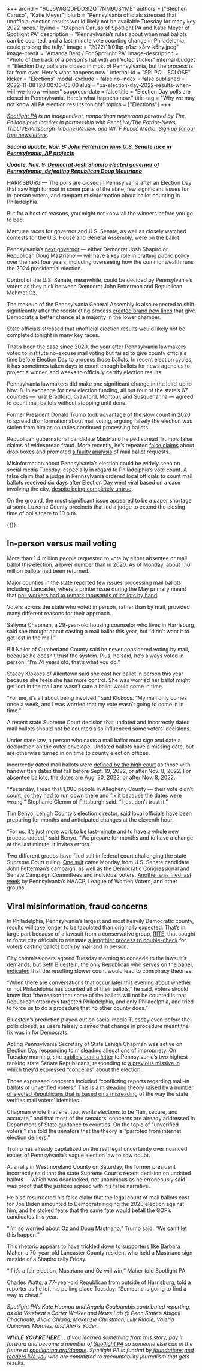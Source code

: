 +++
arc-id = "6UJ6WIGQDFDD3IZQT7NM6USYME"
authors = ["Stephen Caruso", "Katie Meyer"]
blurb = "Pennsylvania officials stressed that unofficial election results would likely not be available Tuesday for many key 2022 races."
byline = "Stephen Caruso of Spotlight PA and Katie Meyer of Spotlight PA"
description = "Pennsylvania’s rules about when mail ballots can be counted, and a last-minute vote counting change in Philadelphia, could prolong the tally."
image = "2022/11/01hp-p1sz-x3rv-k5hy.jpeg"
image-credit = "Amanda Berg / For Spotlight PA"
image-description = "Photo of the back of a person's hat with an I Voted sticker"
internal-budget = "Election Day polls are closed in most of Pennsylvania, but the process is far from over. Here’s what happens now."
internal-id = "SPLPOLLSCLOSE"
kicker = "Elections"
modal-exclude = false
no-index = false
published = 2022-11-08T20:00:00-05:00
slug = "pa-election-day-2022-results-when-will-we-know-winner"
suppress-date = false
title = "Election Day polls are closed in Pennsylvania. Here’s what happens now."
title-tag = "Why we may not know all PA election results tonight"
topics = ["Elections"]
+++

<a href="https://www.spotlightpa.org/"><i>Spotlight PA</i></a><i> is an independent, nonpartisan newsroom powered by The Philadelphia Inquirer in partnership with PennLive/The Patriot-News, TribLIVE/Pittsburgh Tribune-Review, and WITF Public Media. </i><a href="https://www.spotlightpa.org/newsletters"><i>Sign up for our free newsletters</i></a><i>.</i>

<i><b>Second update, Nov. 9: </b></i><a href="https://www.spotlightpa.org/news/2022/11/pa-election-day-2022-updates-voting-results-mastriano-shapiro-oz-fetterman/#spl-fet" target="_blank"><i><b>John Fetterman wins U.S. Senate race in Pennsylvania, AP projects</b></i></a>

<i><b>Update, Nov. 9: </b></i><a href="https://www.spotlightpa.org/news/2022/11/pa-governor-election-2022-results-winner-josh-shapiro-doug-mastriano/" target="_blank"><i><b>Democrat Josh Shapiro elected governor of Pennsylvania, defeating Republican Doug Mastriano</b></i></a>

HARRISBURG — The polls are closed in Pennsylvania after an Election Day that saw high turnout in some parts of the state, few significant issues for in-person voters, and rampant misinformation about ballot counting in Philadelphia.

But for a host of reasons, you might not know all the winners before you go to bed.

Marquee races for governor and U.S. Senate, as well as closely watched contests for the U.S. House and General Assembly, were on the ballot.

<script src="https://www.spotlightpa.org/embed.js" async></script><div data-spl-embed-version="1" data-spl-src="https://www.spotlightpa.org/embeds/newsletter/"></div>

Pennsylvania’s <a href="https://www.spotlightpa.org/news/2022/09/pa-election-2022-mastriano-shapiro-governor-race-complete-guide/">next governor</a> — either Democrat Josh Shapiro or Republican Doug Mastriano — will have a key role in crafting public policy over the next four years, including overseeing how the commonwealth runs the 2024 presidential election.

Control of the U.S. Senate, meanwhile, could be decided by Pennsylvania’s voters as they pick between Democrat John Fetterman and Republican Mehmet Oz.

The makeup of the Pennsylvania General Assembly is also expected to shift significantly after the redistricting process <a href="https://www.spotlightpa.org/news/2022/10/pa-election-2022-redistricting-maps-legislative-races/">created brand new lines</a> that give Democrats a better chance at a majority in the lower chamber.

State officials stressed that unofficial election results would likely not be completed tonight in many key races.

That’s been the case since 2020, the year after Pennsylvania lawmakers voted to institute no-excuse mail voting but failed to give county officials time before Election Day to process those ballots. In recent election cycles, it has sometimes taken days to count enough ballots for news agencies to project a winner, and weeks to officially certify election results.

Pennsylvania lawmakers did make one significant change in the lead-up to Nov. 8. In exchange for new election funding, all but four of the state’s 67 counties — rural Bradford, Crawford, Montour, and Susquehanna — agreed to count mail ballots without stopping until done.

Former President Donald Trump took advantage of the slow count in 2020 to spread disinformation about mail voting, arguing falsely the election was stolen from him as counties continued processing ballots.

Republican gubernatorial candidate Mastriano helped spread Trump’s false claims of widespread fraud. More recently, he’s repeated <a href="https://www.politifact.com/factchecks/2022/oct/28/instagram-posts/ballots-found-drop-box-voting-period-opened-were-l/">false claims</a> about drop boxes and promoted <a href="https://www.spotlightpa.org/news/2022/11/2022-pa-election-misinformation-unverified-ballots-drop-boxes-vote-delays/">a faulty analysis</a> of mail ballot requests.

Misinformation about Pennsylvania’s election could be widely seen on social media Tuesday, especially in regard to Philadelphia’s vote count. A false claim that a judge in Pennsylvania ordered local officials to count mail ballots received six days after Election Day went viral based on a case involving the city, <a href="https://www.spotlightpa.org/news/2022/11/pa-election-2022-mail-ballot-curing-deadline-misinformation/">despite being completely untrue</a>.

On the ground, the most significant issue appeared to be a paper shortage at some Luzerne County precincts that led a judge to extend the closing time of polls there to 10 p.m.

{{<picture src="external/8x56jatp54e71aq2a7fysd72r0.jpeg" description="Workers sort mail ballots at the Lehigh County Government Center in Allentown on Nov. 8, 2022." caption="Workers sort mail ballots at the Lehigh County Government Center in Allentown on Nov. 8, 2022." credit="Matt Smith / For Spotlight PA">}} 

## In-person versus mail voting

More than 1.4 million people requested to vote by either absentee or mail ballot this election, a lower number than in 2020. As of Monday, about 1.16 million ballots had been returned.

Major counties in the state reported few issues processing mail ballots, including Lancaster, where a printer issue during the May primary meant that <a href="https://lancasteronline.com/news/politics/more-than-half-of-mail-in-ballots-now-need-hand-counting-due-to-vendors-latest/article_edbf4b44-b804-11eb-83fa-af03599a9d01.html">poll workers had to remark thousands of ballots by hand</a>.

Voters across the state who voted in person, rather than by mail, provided many different reasons for their approach.

Saliyma Chapman, a 29-year-old housing counselor who lives in Harrisburg, said she thought about casting a mail ballot this year, but “didn’t want it to get lost in the mail.”

Bill Nailor of Cumberland County said he never considered voting by mail, because he doesn’t trust the system. Plus, he said, he’s always voted in person: “I’m 74 years old, that’s what you do.”

Stacey Klokocs of Allentown said she cast her ballot in person this year because she feels she has more control. She was worried her ballot might get lost in the mail and wasn’t sure a ballot would come in time.

“For me, it’s all about being involved,” said Klokocs. “My mail only comes once a week, and I was worried that my vote wasn’t going to come in in time.”

A recent state Supreme Court decision that undated and incorrectly dated mail ballots should not be counted also influenced some voters’ decisions.

Under state law, a person who casts a mail ballot must sign and date a declaration on the outer envelope. Undated ballots have a missing date, but are otherwise turned in on time to county election offices.

Incorrectly dated mail ballots were <a href="https://www.inquirer.com/politics/election/pennsylvania-undated-ballots-supreme-court-wrongly-dated-lawsuit-20221105.html">defined by the high court</a> as those with handwritten dates that fall before Sept. 19, 2022, or after Nov. 8, 2022. For absentee ballots, the dates are Aug. 30, 2022, or after Nov. 8, 2022.

“Yesterday, I read that 1,000 people in Allegheny County — their vote didn’t count, so they had to run down there and fix it because the dates were wrong,” Stephanie Clemm of Pittsburgh said. “I just don’t trust it.”

Tim Benyo, Lehigh County’s election director, said local officials have been preparing for months and anticipated changes at the eleventh hour.

“For us, it’s just more work to be last-minute and to have a whole new process added,” said Benyo. “We prepare for months and to have a change at the last minute, it invites errors.”

Two different groups have filed suit in federal court challenging the state Supreme Court ruling. <a href="https://www.democracydocket.com/wp-content/uploads/2022/11/01-2022-11-07-stamped-complaint.pdf">One suit</a> came Monday from U.S. Senate candidate John Fetterman’s campaign, as well as the Democratic Congressional and Senate Campaign Committees and individual voters. <a href="https://www.democracydocket.com/wp-content/uploads/2022/11/01-2022-11-04-file-stamped-complaint.pdf">Another was filed last week</a> by Pennsylvania’s NAACP, League of Women Voters, and other groups.

## Viral misinformation, fraud concerns

In Philadelphia, Pennsylvania’s largest and most heavily Democratic county, results will take longer to be tabulated than originally expected. That’s in large part because of a lawsuit from a conservative group, <a href="https://riteusa.org/">RITE</a>, that sought to force city officials to reinstate <a href="https://www.spotlightpa.org/news/2022/11/pa-election-2022-philadelphia-double-voting-lawsuit/">a lengthier process to double-check</a> for voters casting ballots both by mail and in person.

City commissioners agreed Tuesday morning to concede to the lawsuit’s demands, but Seth Bluestein, the only Republican who serves on the panel, <a href="https://youtu.be/pKARDpWWvDQ?t=834">indicated</a> that the resulting slower count would lead to conspiracy theories.

“When there are conversations that occur later this evening about whether or not Philadelphia has counted all of their ballots,” he said, voters should know that “the reason that some of the ballots will not be counted is that Republican attorneys targeted Philadelphia, and only Philadelphia, and tried to force us to do a procedure that no other county does.”

Bluestein’s prediction played out on social media Tuesday even before the polls closed, as users falsely claimed that change in procedure meant the fix was in for Democrats.

Acting Pennsylvania Secretary of State Lehigh Chapman was active on Election Day responding to misleading allegations of impropriety. On Tuesday morning, she <a href="https://twitter.com/katieemeyer4/status/1590006614953988098">publicly sent a letter</a> to Pennsylvania’s two highest-ranking state Senate Republicans, responding to <a href="https://www.senatorward.com/wp-content/uploads/sites/55/2022/11/Chapman-Election-letter-11-4-22.pdf">a previous missive in which they’d expressed “concerns”</a> about the election.

Those expressed concerns included “conflicting reports regarding mail-in ballots of unverified voters.” This is a misleading theory <a href="https://www.spotlightpa.org/news/2022/11/2022-pa-election-misinformation-unverified-ballots-drop-boxes-vote-delays/">raised by a number of elected Republicans that is based on a misreading</a> of the way the state verifies mail voters’ identities.

Chapman wrote that she, too, wants elections to be “fair, secure, and accurate,” and that most of the senators’ concerns are <a data-gone="https://www.dos.pa.gov/VotingElections/OtherServicesEvents/Pages/Election-Directive-and-%20Guidance.aspx">already addressed in Department of State guidance to counties</a>. On the topic of “unverified voters,” she told the senators that the theory is “parroted from internet election deniers.”

Trump has already capitalized on the real legal uncertainty over nuanced issues of Pennsylvania’s vague election law to sow doubt.

At a rally in Westmoreland County on Saturday, the former president incorrectly said that the state Supreme Court’s recent decision on undated ballots — which was deadlocked, not unanimous as he erroneously said — was proof that the justices agreed with his false narrative.

He also resurrected his false claim that the legal count of mail ballots cast for Joe Biden amounted to Democrats rigging the 2020 election against him, and he stoked fears that the same fate would befall the GOP’s candidates this year.

“I’m so worried about Oz and Doug Mastriano,” Trump said. “We can’t let this happen.”

<script src="https://www.spotlightpa.org/embed.js" async></script><div data-spl-embed-version="1" data-spl-src="https://www.spotlightpa.org/embeds/donate/"></div>

This rhetoric appears to have trickled down to supporters like Barbara Maher, a 70-year-old Lancaster County resident who held a Mastriano sign outside of a Shapiro rally Friday.

“If it’s a fair election, Mastriano and Oz will win,” Maher told Spotlight PA.

Charles Watts, a 77-year-old Republican from outside of Harrisburg, told a reporter as he left his polling place Tuesday: “Someone is going to find a way to cheat.”

<i>Spotlight PA’s Kate Huanpu and Angela Couloumbis contributed reporting, as did Votebeat’s Carter Walker and News Lab @ Penn State’s Abigail Chachoute, Alicia Chiang, Makenzie Christman, Lilly Riddle, Valeria Quinones Morales, and Alexis Yoder.</i>

<i><b>WHILE YOU’RE HERE...</b></i><i> If you learned something from this story, pay it forward and become a member of </i><a href="https://www.spotlightpa.org/"><i>Spotlight PA</i></a><i> so someone else can in the future at </i><a href="http://spotlightpa.org/donate"><i>spotlightpa.org/donate</i></a><i>. Spotlight PA is funded by</i><a href="https://www.spotlightpa.org/support"><i> foundations</i></a><i> </i><a href="https://www.spotlightpa.org/support"><i>and readers like you</i></a><i> who are committed to accountability journalism that gets results.</i>

